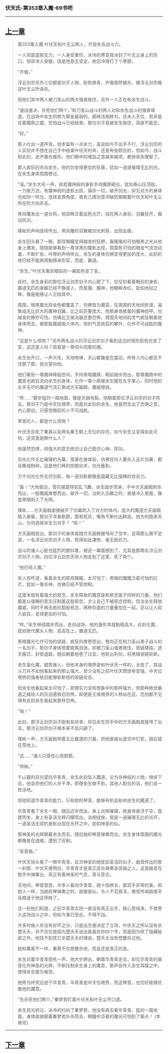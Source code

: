 ### 伏天氏-第353章入魔-69书吧

--------
[上一章](./db8e219d7e838acb85117b7d67ec2118.md)
--------


>
>
>
>第353章入魔
>叶伏天和叶无尘两人，尽皆失去战斗力。
>
>一人彻底虚脱无力，一人身受重伤，冰冷的寒意竟冰封了叶无尘身上的伤口，但却冷入骨髓，饶是他意志坚定，依旧冷得打了个寒颤。
>
>“齐傲。”
>
>浮云剑宗另外三位都是剑子人物，脸色铁青，齐傲竟然被杀，被浮云剑宗叛逆叶无尘所诛杀。
>
>但他们其中两人被刀圣山的两大强者拖住，另外一人正在和余生战斗。
>
>“速战速决，杀死他们两个。”和刀圣山战斗的两人对和余生战斗的强者喊道，在战场中余生的修为算是最弱的，巅峰法相修为，还未入天位，若非是仗着魔鼎之威，恐怕战斗已经结束，那位剑子竟被余生拖住，简直不能忍。
>
>“好。”
>
>那人吐出一道声音，他本留有一点余力，虽说如今不出手不行，浮云剑宗的人实则并不想在自己手中结束叶伏天的命，还是有些顾忌的，但如今，战斗到此刻，连齐傲也被杀，他们眼中的嗜血之意越来越浓，都快丧失理智了。
>
>那人疯狂的杀向余生，他的剑变得更加的狂暴，犹如一道道璀璨无比的光，在余生身体周围卷过。
>
>“滚。”余生大吼一声，宛若魔神般的身影手持魔鼎砸出，犹如泰山压顶般，一力破万法，有魔神般的虚影出现，镇杀一切，破开剑光，却见对方的身体也如同一阵光，连续变换角度，竟有几缕剑意冲破防御朝着叶伏天和叶无尘所在的方向杀去。
>
>黑风雕发出一道长鸣，他双眸泛着血色光芒，挡在两人身前，羽翼张开，煽动风刃。
>
>噗呲的声响连续传出，黑风雕的羽翼被剑光刺穿，出现血痕。
>
>余生回头看了一眼，那双眼瞳变得越发的狂野，轰隆隆的可怕暗黑之光从他身上爆发，隐隐能够看到一尊漆黑的魔影出现，周围有可怕的暗金气流流动着，不断扩张，咔嚓的声响传出，余生的身体仿佛变得更加的庞大，此刻的他已经不能再用魁梧来形容，而是，霸道。
>
>“余生。”叶伏天看到眼前的一幕脸色变了变。
>
>此时，余生身前的那位浮云剑宗剑子内心颤了下，怔怔的看着眼前的身影，霸道无匹的身躯已经不像是人，而是魔、魔神，他眼眸赤红，犹如地狱之眸，像是能够让人沦陷其中。
>
>周围，暗黑魔光将金色都覆盖了，仿佛皆为魔意，在周围的天地间弥漫，凝聚成无比巨大的魔神羽翼，比之前还要庞大，他那身体披着的魔神铠甲，也越发的狰狞可怕，仿佛比王侯法器还要恐怖，周围天地间的灵气疯狂朝着他身体而去，被那股魔威吸入体内，他的气息疯狂的攀升，化作不可战胜的魔神。
>
>“这是什么怪物？”另外两名战斗的浮云剑宗剑子看到这边的情形脸色也变了变，这还是人吗？简直是一尊彻头彻尾的魔。
>
>余生张开口，一声大吼，天地咆哮，天山都像是在震动，所有人内心都忍不住颤了颤，目光望向他。
>
>他们看到一尊魔神降临世间，手持黑暗魔鼎，朝前踏步而出，那尊魔鼎中的魔意也疯狂流向余生的身体，化作一尊小鼎被余生握在左手掌心，同时他的右手无尽的魔道气流汇聚成方天画戟，魔威缭绕。
>
>“咚……”脚步猛的一踏地面，像是天崩地裂，他朝着那位浮云剑宗的剑子而去，那剑子乃是中天位境界，但面对此刻的余生，他竟然生出了恐惧之意，内心颤动，只感觉眼前的人不可战胜。
>
>草堂的人，都是什么怪物？
>
>叶伏天杀死了秦离以及两名秦王朝上天位的存在，如今余生又变得如此可怕，这究竟是群什么人？
>
>他虽然恐惧，但强大的意志依旧让自己稳住心神，挥剑。
>
>剑光化作无比璀璨的光幕，笼罩在身体前，仿佛任何人要杀入这片剑幕，都会撕成粉碎，这是他们峰的防御剑术，剑光叠影。
>
>万千剑光化作无尽剑影，每一道剑影都像是蕴藏无比强横的攻击力。
>
>“轰！”大地震动，雪花被震得狂乱飞舞，余生踏步而来，手中方天画戟刺杀而出，一股魔威席卷而出，破开一切，当刺入剑幕之时，直接冲入里面，像是黑暗刺入了光明。
>
>噗呲……方天画戟直接破开了剑幕刺入了对方的体内，庞大的魔道方天画戟插入身躯，那剑子浑身剧颤，面若死灰，嘴角不断吐出鲜血，他为何跑来天山，为何选择余生为对手？
>“嗡！”
>
>方天画戟拔出，那剑子的身体竟随方天画戟被甩向了空中，显得那么微不足道，一名浮云剑宗剑子人物，死得如此凄惨，毫无抵抗力。
>
>战斗的诸人心脏也猛烈的颤抖着，被这一幕震撼到了，尤其是那两名浮云剑宗剑子人物，四位浮云剑宗天骄人物走到了这里，死了两个。
>
>“他已经入魔。”
>
>有人惊呼道，看着余生的那双眼瞳，太可怕了，黑暗的魔瞳泛着可怕的红芒，犹如一尊杀神，仿佛已经不受控制。
>
>这里本就有着强大的邪念，余生释放的魔意是和邪念属于同样的力量，他们都是以强横的意志压制着这股邪念，才让自己不被邪念控制，但当余生释放魔威，同时不再去抵抗那股邪念，两种负面的力量叠加在一起，足以让人陷入疯狂，变得更加的可怕。
>
>“咚。”余生继续踏步而出，走向战场，他的身形本就魁梧高大，此刻化魔，犹如绝代魔头人物，高高在上，霸道无匹。
>
>黑暗魔光化作可怕的锁链，疯狂的席卷而出，卷向正在和刀圣山弟子战斗的一名剑子，那剑子身体想要脱离战场，却被刀圣山强者拖住，锁链降临，遮天蔽日，封锁退路，随后朝着他卷了过去，他斩出利剑，将黑暗锁链斩断。
>
>余生虽化魔，威势骇人，但他本身的境界是和叶伏天一样的，太低了，其战斗力并不如他看起来的那么强大，至少没有之前叶伏天燃烧帝意强，中天位境界的强者依旧能够斩断他的锁链攻击。
>
>但余生他看起来太可怕了，即便实力没有想象中的那样强大，但那种绝世霸道之威给人的压迫感依旧恐怖，即便是王侯境界的人物站在这，恐怕都不见得有此刻余生看起来那样恐怖。
>
>“嗡！”
>
>此刻，那浮云剑宗剑子刚有些庆幸，却见余生将手中的方天画戟直接甩了出去，那浮云剑宗剑子根本来不及闪避了。
>
>噗呲一声，方天画戟带着无比霸道的力量，将他直接从虚空中钉死，随后插在雪地上。
>
>“这……”诸人只感觉心惊胆颤。
>
>“师妹。”
>
>千山暮的目光望向华青青，余生此刻坠入魔道，沦为杀神般的人物，继续下去，他会将他们的人杀干净，即便余生做不到，其他人配合的话，他们会一败涂地。
>
>但他知道华青青的能力，只有她的琴音，能够有机会影响余生的魔道了。
>
>华青青看了余生一眼，随后迈步而出，身上光辉璀璨，她身体悬浮于空，盘膝而坐，身上有圣洁光辉闪耀而出，法相绽放，竟是一道璀璨无比的光环，一道圣洁无双的身影出现在光环之中，犹如神圣的仙。
>
>那神圣的光辉朝着余生而去，随后她的琴音弹奏而出，余生身体周围的魔光都像是在退缩，遭到了压制。
>
>“圣音曲。”
>
>叶伏天抬头看了一眼华青青，此次神圣的她犹如圣洁的仙子，曲音传出的那一刹那，叶伏天便明白，华青青才是真正适合弹奏圣音曲之人，这首曲音在她手中弹奏出，真正有着神圣的气息，音与意合。
>
>天地间，琴音悠悠，许多人看向华青青，她十指修长，那双手非常的美，和她人一样，当她抚琴弹奏之时，就像是仙，令人不忍亵渎，难怪传闻路南天会痴迷于他这师妹了。
>
>这一刻他们知道，之前华青青实则一直没有真正出手，她心思纯净，不想卷入这场战斗之中，但如今事已至此，不得不战。
>
>许多时候人并没有好坏之分，只是出生便决定了立场，叶伏天之所以没有杀楚夭夭，并不仅仅是因为楚夭夭说出我喜欢你四个字，而是因为除了隐藏秘密之外，他找不到其它杀楚夭夭的理由，楚夭夭没有想要杀过他。
>
>她和秦离不一样，秦离不仅想要杀他，而且还是真正的恶。
>
>余生对着华青青怒吼一声，他大步跨出，朝着华青青走去，却见华青青的曲音化作神圣的光辉，不断压制余生身上的魔意，那声音传入余生耳膜之中，使得余生极为难受。
>
>他修为终究远逊于华青青，华青青是中天位境界，而这琴音，也恰好能够抗衡他的魔意。
>
>“先杀死他们两个。”秦梦若盯着叶伏天和叶无尘开口道。
>
>余生目光转过，冰冷的扫向了秦梦若，他没有再去看华青青，猛的一踏地面，身体直接朝着秦梦若扑杀而去，眼瞳中泛着的魔光可怕到了极点！
>(本章完)
>
>

--------
[下一章](./06bb72a1882926985f97a360059ff6d1.md)
--------
